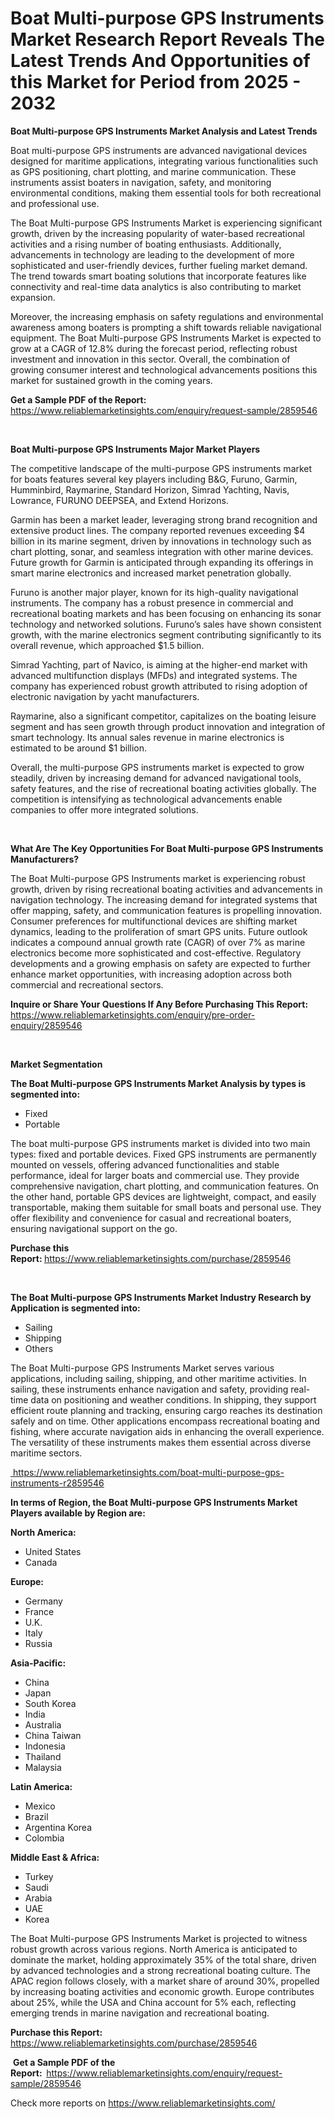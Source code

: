 <p><h1>Boat Multi-purpose GPS Instruments Market Research Report Reveals The Latest Trends And Opportunities of this Market for Period from 2025 - 2032</h1></p><p><strong>Boat Multi-purpose GPS Instruments Market Analysis and Latest Trends</strong></p>
<p><p>Boat multi-purpose GPS instruments are advanced navigational devices designed for maritime applications, integrating various functionalities such as GPS positioning, chart plotting, and marine communication. These instruments assist boaters in navigation, safety, and monitoring environmental conditions, making them essential tools for both recreational and professional use.</p><p>The Boat Multi-purpose GPS Instruments Market is experiencing significant growth, driven by the increasing popularity of water-based recreational activities and a rising number of boating enthusiasts. Additionally, advancements in technology are leading to the development of more sophisticated and user-friendly devices, further fueling market demand. The trend towards smart boating solutions that incorporate features like connectivity and real-time data analytics is also contributing to market expansion.</p><p>Moreover, the increasing emphasis on safety regulations and environmental awareness among boaters is prompting a shift towards reliable navigational equipment. The Boat Multi-purpose GPS Instruments Market is expected to grow at a CAGR of 12.8% during the forecast period, reflecting robust investment and innovation in this sector. Overall, the combination of growing consumer interest and technological advancements positions this market for sustained growth in the coming years.</p></p>
<p><strong>Get a Sample PDF of the Report:&nbsp;</strong> <a href="https://www.reliablemarketinsights.com/enquiry/request-sample/2859546?utm_campaign=1894&utm_medium=2&utm_source=Github&utm_content=ia&utm_term=12032025&utm_id=boat-multi-purpose-gps-instruments">https://www.reliablemarketinsights.com/enquiry/request-sample/2859546</a></p>
<p>&nbsp;</p>
<p><strong>Boat Multi-purpose GPS Instruments Major Market Players</strong></p>
<p><p>The competitive landscape of the multi-purpose GPS instruments market for boats features several key players including B&G, Furuno, Garmin, Humminbird, Raymarine, Standard Horizon, Simrad Yachting, Navis, Lowrance, FURUNO DEEPSEA, and Extend Horizons. </p><p>Garmin has been a market leader, leveraging strong brand recognition and extensive product lines. The company reported revenues exceeding $4 billion in its marine segment, driven by innovations in technology such as chart plotting, sonar, and seamless integration with other marine devices. Future growth for Garmin is anticipated through expanding its offerings in smart marine electronics and increased market penetration globally.</p><p>Furuno is another major player, known for its high-quality navigational instruments. The company has a robust presence in commercial and recreational boating markets and has been focusing on enhancing its sonar technology and networked solutions. Furuno’s sales have shown consistent growth, with the marine electronics segment contributing significantly to its overall revenue, which approached $1.5 billion.</p><p>Simrad Yachting, part of Navico, is aiming at the higher-end market with advanced multifunction displays (MFDs) and integrated systems. The company has experienced robust growth attributed to rising adoption of electronic navigation by yacht manufacturers.</p><p>Raymarine, also a significant competitor, capitalizes on the boating leisure segment and has seen growth through product innovation and integration of smart technology. Its annual sales revenue in marine electronics is estimated to be around $1 billion.</p><p>Overall, the multi-purpose GPS instruments market is expected to grow steadily, driven by increasing demand for advanced navigational tools, safety features, and the rise of recreational boating activities globally. The competition is intensifying as technological advancements enable companies to offer more integrated solutions.</p></p>
<p>&nbsp;</p>
<p><strong>What Are The Key Opportunities For Boat Multi-purpose GPS Instruments Manufacturers?</strong></p>
<p><p>The Boat Multi-purpose GPS Instruments market is experiencing robust growth, driven by rising recreational boating activities and advancements in navigation technology. The increasing demand for integrated systems that offer mapping, safety, and communication features is propelling innovation. Consumer preferences for multifunctional devices are shifting market dynamics, leading to the proliferation of smart GPS units. Future outlook indicates a compound annual growth rate (CAGR) of over 7% as marine electronics become more sophisticated and cost-effective. Regulatory developments and a growing emphasis on safety are expected to further enhance market opportunities, with increasing adoption across both commercial and recreational sectors.</p></p>
<p><strong>Inquire or Share Your Questions If Any Before Purchasing This Report:</strong> <a href="https://www.reliablemarketinsights.com/enquiry/pre-order-enquiry/2859546?utm_campaign=1894&utm_medium=2&utm_source=Github&utm_content=ia&utm_term=12032025&utm_id=boat-multi-purpose-gps-instruments">https://www.reliablemarketinsights.com/enquiry/pre-order-enquiry/2859546</a></p>
<p>&nbsp;</p>
<p><strong>Market Segmentation</strong></p>
<p><strong>The Boat Multi-purpose GPS Instruments Market Analysis by types is segmented into:</strong></p>
<p><ul><li>Fixed</li><li>Portable</li></ul></p>
<p><p>The boat multi-purpose GPS instruments market is divided into two main types: fixed and portable devices. Fixed GPS instruments are permanently mounted on vessels, offering advanced functionalities and stable performance, ideal for larger boats and commercial use. They provide comprehensive navigation, chart plotting, and communication features. On the other hand, portable GPS devices are lightweight, compact, and easily transportable, making them suitable for small boats and personal use. They offer flexibility and convenience for casual and recreational boaters, ensuring navigational support on the go.</p></p>
<p><strong>Purchase this Report:&nbsp;</strong><a href="https://www.reliablemarketinsights.com/purchase/2859546?utm_campaign=1894&utm_medium=2&utm_source=Github&utm_content=ia&utm_term=12032025&utm_id=boat-multi-purpose-gps-instruments">https://www.reliablemarketinsights.com/purchase/2859546</a></p>
<p>&nbsp;</p>
<p><strong>The Boat Multi-purpose GPS Instruments Market Industry Research by Application is segmented into:</strong></p>
<p><ul><li>Sailing</li><li>Shipping</li><li>Others</li></ul></p>
<p><p>The Boat Multi-purpose GPS Instruments Market serves various applications, including sailing, shipping, and other maritime activities. In sailing, these instruments enhance navigation and safety, providing real-time data on positioning and weather conditions. In shipping, they support efficient route planning and tracking, ensuring cargo reaches its destination safely and on time. Other applications encompass recreational boating and fishing, where accurate navigation aids in enhancing the overall experience. The versatility of these instruments makes them essential across diverse maritime sectors.</p></p>
<p><a href="https://www.reliablemarketinsights.com/boat-multi-purpose-gps-instruments-r2859546?utm_campaign=1894&utm_medium=2&utm_source=Github&utm_content=ia&utm_term=12032025&utm_id=boat-multi-purpose-gps-instruments">&nbsp;https://www.reliablemarketinsights.com/boat-multi-purpose-gps-instruments-r2859546</a></p>
<p><strong>In terms of Region, the Boat Multi-purpose GPS Instruments Market Players available by Region are:</strong></p>
<p>
    <p> <strong> North America: </strong>
        <ul>
            <li>United States</li>
            <li>Canada</li>
        </ul>
        </p> 
    <p> <strong> Europe: </strong>
        <ul>
            <li>Germany</li>
            <li>France</li>
            <li>U.K.</li>
            <li>Italy</li>
            <li>Russia</li>
        </ul>
        </p> 
    <p> <strong> Asia-Pacific: </strong>
        <ul>
            <li>China</li>
            <li>Japan</li>
            <li>South Korea</li>
            <li>India</li>
            <li>Australia</li>
            <li>China Taiwan</li>
            <li>Indonesia</li>
            <li>Thailand</li>
            <li>Malaysia</li>
        </ul>
        </p> 
    <p> <strong> Latin America: </strong>
        <ul>
            <li>Mexico</li>
            <li>Brazil</li>
            <li>Argentina Korea</li>
            <li>Colombia</li>
        </ul>
        </p> 
    <p> <strong> Middle East & Africa: </strong>
        <ul>
            <li>Turkey</li>
            <li>Saudi</li>
            <li>Arabia</li>
            <li>UAE</li>
            <li>Korea</li>
        </ul>
    </p>
    </p>
<p><p>The Boat Multi-purpose GPS Instruments Market is projected to witness robust growth across various regions. North America is anticipated to dominate the market, holding approximately 35% of the total share, driven by advanced technologies and a strong recreational boating culture. The APAC region follows closely, with a market share of around 30%, propelled by increasing boating activities and economic growth. Europe contributes about 25%, while the USA and China account for 5% each, reflecting emerging trends in marine navigation and recreational boating.</p></p>
<p><strong>Purchase this Report: </strong><a href="https://www.reliablemarketinsights.com/purchase/2859546?utm_campaign=1894&utm_medium=2&utm_source=Github&utm_content=ia&utm_term=12032025&utm_id=boat-multi-purpose-gps-instruments">https://www.reliablemarketinsights.com/purchase/2859546</a></p>
<p>&nbsp;<strong>Get a Sample PDF of the Report:&nbsp;&nbsp;</strong><a href="https://www.reliablemarketinsights.com/enquiry/request-sample/2859546?utm_campaign=1894&utm_medium=2&utm_source=Github&utm_content=ia&utm_term=12032025&utm_id=boat-multi-purpose-gps-instruments">https://www.reliablemarketinsights.com/enquiry/request-sample/2859546</a></p>
<p><strong></strong></p>
<p>Check more reports on <a href="https://www.reliablemarketinsights.com/?utm_campaign=1894&utm_medium=2&utm_source=Github&utm_content=ia&utm_term=12032025&utm_id=boat-multi-purpose-gps-instruments">https://www.reliablemarketinsights.com/</a></p>